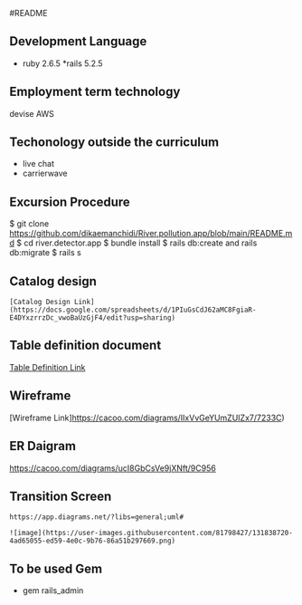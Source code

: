 #README

## Development Language
   * ruby 2.6.5
   *rails 5.2.5
## Employment term technology
   devise
   AWS
## Techonology outside the curriculum
  * live chat
   * carrierwave
## Excursion Procedure
$ git clone https://github.com/dikaemanchidi/River.pollution.app/blob/main/README.md 
  $ cd river.detector.app
  $ bundle install
  $ rails db:create and rails db:migrate
  $ rails s
## Catalog design
    [Catalog Design Link](https://docs.google.com/spreadsheets/d/1PIuGsCdJ62aMC8FgiaR-E4DYxzrrzDc_vwoBaUzGjF4/edit?usp=sharing)
## Table definition document
  [Table Definition Link](https://docs.google.com/spreadsheets/d/1PIuGsCdJ62aMC8FgiaR-E4DYxzrrzDc_vwoBaUzGjF4/edit?usp=sharing)
  ## Wireframe
[Wireframe Link]https://cacoo.com/diagrams/IIxVvGeYUmZUIZx7/7233C)
## ER Daigram
  https://cacoo.com/diagrams/ucI8GbCsVe9jXNft/9C956
## Transition Screen
    https://app.diagrams.net/?libs=general;uml#
    
    ![image](https://user-images.githubusercontent.com/81798427/131838720-4ad65055-ed59-4e0c-9b76-86a51b297669.png)


## To be used Gem
   * gem rails_admin
